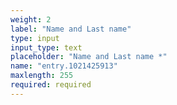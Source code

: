 ```yaml
---
weight: 2
label: "Name and Last name"
type: input
input_type: text
placeholder: "Name and Last name *"
name: "entry.1021425913"
maxlength: 255
required: required
---
```

